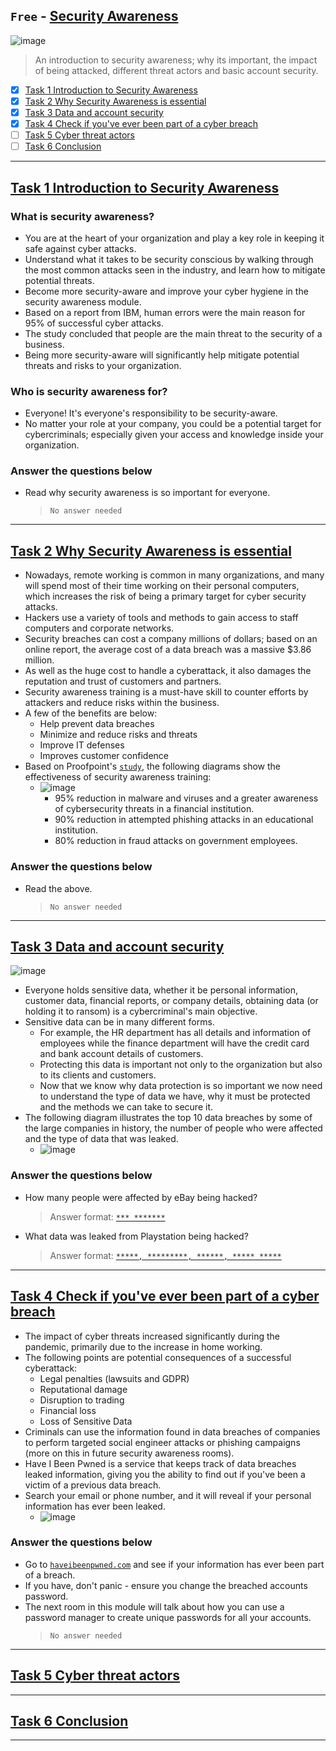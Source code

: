 ## `Free` - [Security Awareness](https://tryhackme.com/room/securityawarenessintro)
![image](https://user-images.githubusercontent.com/51442719/172191250-ff82edc6-b5bd-4264-aeaf-8ab6118495f3.png)
> An introduction to security awareness; why its important, the impact of being attacked, different threat actors and basic account security.
- [x] [Task 1  Introduction to Security Awareness](#task-1--introduction-to-security-awareness)
- [x] [Task 2  Why Security Awareness is essential](#task-2--why-security-awareness-is-essential)
- [x] [Task 3  Data and account security](#task-3--data-and-account-security)
- [x] [Task 4  Check if you've ever been part of a cyber breach](#task-4--check-if-youve-ever-been-part-of-a-cyber-breach)
- [ ] [Task 5  Cyber threat actors](#task-5--cyber-threat-actors)
- [ ] [Task 6  Conclusion](#task-6--conclusion)

---

## [Task 1  Introduction to Security Awareness]()

### What is security awareness?
- You are at the heart of your organization and play a key role in keeping it safe against cyber attacks. 
- Understand what it takes to be security conscious by walking through the most common attacks seen in the industry, and learn how to mitigate potential threats. 
- Become more security-aware and improve your cyber hygiene in the security awareness module.
- Based on a report from IBM, human errors were the main reason for 95% of successful cyber attacks. 
- The study concluded that people are the main threat to the security of a business. 
- Being more security-aware will significantly help mitigate potential threats and risks to your organization.

### Who is security awareness for?
- Everyone! It's everyone's responsibility to be security-aware. 
- No matter your role at your company, you could be a potential target for cybercriminals; especially given your access and knowledge inside your organization.

### Answer the questions below
- Read why security awareness is so important for everyone.
  > `No answer needed`


---

## [Task 2  Why Security Awareness is essential]()

- Nowadays, remote working is common in many organizations, and many will spend most of their time working on their personal computers, which increases the risk of being a primary target for cyber security attacks.
- Hackers use a variety of tools and methods to gain access to staff computers and corporate networks. 
- Security breaches can cost a company millions of dollars; based on an online report, the average cost of a data breach was a massive $3.86 million. 
- As well as the huge cost to handle a cyberattack, it also damages the reputation and trust of customers and partners.
- Security awareness training is a must-have skill to counter efforts by attackers and reduce risks within the business. 
- A few of the benefits are below:
  - Help prevent data breaches
  - Minimize and reduce risks and threats
  - Improve IT defenses
  - Improves customer confidence
- Based on Proofpoint's [`study`](https://www.proofpoint.com/us/threat-reference/security-awareness-training), the following diagrams show the effectiveness of security awareness training:
  - ![image](https://user-images.githubusercontent.com/51442719/180602949-0162fe60-a308-4de1-906e-90a32a711f42.png)
    - 95% reduction in malware and viruses and a greater awareness of cybersecurity threats in a financial institution.
    - 90% reduction in attempted phishing attacks in an educational institution.
    - 80% reduction in fraud attacks on government employees.

### Answer the questions below
- Read the above.
  > `No answer needed`

---

## [Task 3  Data and account security]()

![image](https://user-images.githubusercontent.com/51442719/180602989-59483e27-65c8-4be1-8dbf-eaf0d039dd59.png)
- Everyone holds sensitive data, whether it be personal information, customer data, financial reports, or company details, obtaining data (or holding it to ransom) is a cybercriminal's main objective.
- Sensitive data can be in many different forms. 
  - For example, the HR department has all details and information of employees while the finance department will have the credit card and bank account details of customers. 
  - Protecting this data is important not only to the organization but also to its clients and customers.
  - Now that we know why data protection is so important we now need to understand the type of data we have, why it must be protected and the methods we can take to secure it.
- The following diagram illustrates the top 10 data breaches by some of the large companies in history, the number of people who were affected and the type of data that was leaked.
  - ![image](https://user-images.githubusercontent.com/51442719/180603031-c44f83fc-46c3-4e38-b699-f33c0bf1545b.png)

### Answer the questions below
- How many people were affected by eBay being hacked?
  > Answer format: [`*** *******`](#145-Million)
- What data was leaked from Playstation being hacked?
  > Answer format: [`*****, *********, ******, ***** *****`](#NAMES,-ADDRESSES,-E-MAIL,-BIRTH-DATES)


---

## [Task 4  Check if you've ever been part of a cyber breach]()

- The impact of cyber threats increased significantly during the pandemic, primarily due to the increase in home working. 
- The following points are potential consequences of a successful cyberattack:
  - Legal penalties (lawsuits and GDPR)
  - Reputational damage
  - Disruption to trading
  - Financial loss
  - Loss of Sensitive Data
- Criminals can use the information found in data breaches of companies to perform targeted social engineer attacks or phishing campaigns (more on this in future security awareness rooms). 
- Have I Been Pwned is a service that keeps track of data breaches leaked information, giving you the ability to find out if you've been a victim of a previous data breach. 
- Search your email or phone number, and it will reveal if your personal information has ever been leaked.
  - ![image](https://user-images.githubusercontent.com/51442719/180603133-14aff27e-e155-4a5f-a537-8cbca6a761b4.png)

### Answer the questions below
- Go to [`haveibeenpwned.com`](https://haveibeenpwned.com/) and see if your information has ever been part of a breach. 
- If you have, don't panic - ensure you change the breached accounts password. 
- The next room in this module will talk about how you can use a password manager to create unique passwords for all your accounts.
  > `No answer needed`



---

## [Task 5  Cyber threat actors]()

---

## [Task 6  Conclusion]()

---

